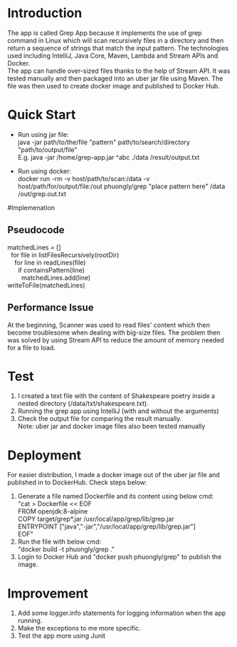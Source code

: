 # Introduction
The app is called Grep App because it implements the use of grep command in Linux
which will scan recursively files in a directory and then return a sequence of 
strings that match the input pattern. The technologies used including IntelliJ, 
Java Core, Maven, Lambda and Stream APIs and Docker.  
The app can handle over-sized files thanks to the help of Stream API. 
It was tested manually and then packaged into an uber jar file using Maven. 
The file was then used to create docker image and published to Docker Hub.

# Quick Start
- Run using jar file:  
java -jar path/to/the/file "pattern" path/to/search/directory "path/to/output/file"  
E.g. java -jar /home/grep-app.jar ^abc ./data /result/output.txt 
  
- Run using docker:  
docker run -rm -v host/path/to/scan:/data -v host/path/for/output/file:/out 
phuongly/grep "place pattern here" /data /out/grep.out.txt

#Implemenation
## Pseudocode
matchedLines = []  
&nbsp;&nbsp;for file in listFilesRecursively(rootDir)  
&nbsp;&nbsp;&nbsp;&nbsp;for line in readLines(file)  
&nbsp;&nbsp;&nbsp;&nbsp;&nbsp;&nbsp;if containsPattern(line)  
&nbsp;&nbsp;&nbsp;&nbsp;&nbsp;&nbsp;&nbsp;&nbsp;matchedLines.add(line)  
writeToFile(matchedLines)

## Performance Issue
At the beginning, Scanner was used to read files' content which then become
troublesome when dealing with big-size files. The problem then was solved 
by using Stream API to reduce the amount of memory needed for a file
to load.

# Test
1. I created a text file with the content of Shakespeare poetry inside a nested 
directory (/data/txt/shakespeare.txt).
2. Running the grep app using IntelliJ (with and without the arguments)
3. Check the output file for comparing the result manually.  
Note: uber jar and docker image files also been tested manually
# Deployment
For easier distribution, I made a docker image out of the uber jar file
and published in to DockerHub. Check steps below:
1. Generate a file named Dockerfile and its content using below cmd:  
"cat > Dockerfile << EOF  
   FROM openjdk:8-alpine  
   COPY target/grep*.jar /usr/local/app/grep/lib/grep.jar  
   ENTRYPOINT ["java","-jar","/usr/local/app/grep/lib/grep.jar"]  
   EOF"
2. Run the file with below cmd:  
"docker build -t phuongly/grep ."
3. Login to Docker Hub and "docker push phuongly/grep" to publish 
the image.

# Improvement
1. Add some logger.info statements for logging information when the app running.
2. Make the exceptions to me more specific.
3. Test the app more using Junit